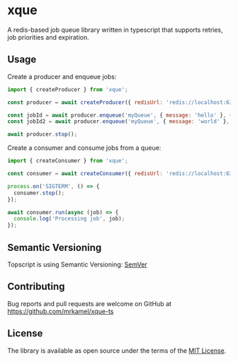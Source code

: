 # xque

A redis-based job queue library written in typescript that supports
retries, job priorities and expiration.

## Usage

Create a producer and enqueue jobs:

```js
import { createProducer } from 'xque';

const producer = await createProducer({ redisUrl: 'redis://localhost:6379' });

const jobId = await producer.enqueue('myQueue', { message: 'hello' }, { expiry: 3600, priority: 1 });
const jobId2 = await producer.enqueue('myQueue', { message: 'world' }, { expiry: 7200, priority: 2 });

await producer.stop();
```

Create a consumer and consume jobs from a queue:

```js
import { createConsumer } from 'xque';

const consumer = await createConsumer({ redisUrl: 'redis://localhost:6379', queueName: 'myQueue' });

process.on('SIGTERM', () => {
  consumer.stop();
});

await consumer.run(async (job) => {
  console.log('Processing job', job);
});
```

## Semantic Versioning

Topscript is using Semantic Versioning: [SemVer](http://semver.org/)

## Contributing

Bug reports and pull requests are welcome on GitHub at
https://github.com/mrkamel/xque-ts

## License

The library is available as open source under the terms of the 
[MIT License](https://opensource.org/licenses/MIT).

